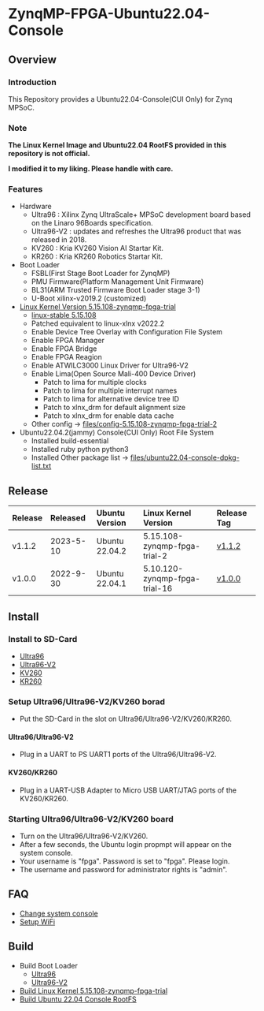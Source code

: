 ZynqMP-FPGA-Ubuntu22.04-Console
====================================================================================

Overview
------------------------------------------------------------------------------------

### Introduction

This Repository provides a Ubuntu22.04-Console(CUI Only) for Zynq MPSoC.

### Note

**The Linux Kernel Image and Ubuntu22.04 RootFS provided in this repository is not official.**

**I modified it to my liking. Please handle with care.**


### Features

* Hardware
  + Ultra96    : Xilinx Zynq UltraScale+ MPSoC development board based on the Linaro 96Boards specification. 
  + Ultra96-V2 : updates and refreshes the Ultra96 product that was released in 2018.
  + KV260      : Kria KV260 Vision AI Startar Kit.
  + KR260      : Kria KR260 Robotics  Startar Kit.
* Boot Loader
  + FSBL(First Stage Boot Loader for ZynqMP)
  + PMU Firmware(Platform Management Unit Firmware)
  + BL31(ARM Trusted Firmware Boot Loader stage 3-1)
  + U-Boot xilinx-v2019.2 (customized)
* [Linux Kernel Version 5.15.108-zynqmp-fpga-trial](https://github.com/ikwzm/ZynqMP-FPGA-Linux-Kernel-5.15/tree/5.15.108-zynqmp-fpga-trial-2)
  + [linux-stable 5.15.108](https://git.kernel.org/pub/scm/linux/kernel/git/stable/linux.git//tag/?h=v5.15.108)
  + Patched equivalent to linux-xlnx v2022.2
  + Enable Device Tree Overlay with Configuration File System
  + Enable FPGA Manager
  + Enable FPGA Bridge
  + Enable FPGA Reagion
  + Enable ATWILC3000 Linux Driver for Ultra96-V2
  + Enable Lima(Open Source Mali-400 Device Driver)
    - Patch to lima for multiple clocks
    - Patch to lima for multiple interrupt names
    - Patch to lima for alternative device tree ID
    - Patch to xlnx_drm for default alignment size
    - Patch to xlnx_drm for enable data cache
  + Other config -> [files/config-5.15.108-zynqmp-fpga-trial-2](files/config-5.15.108-zynqmp-fpga-trial-2)
* Ubuntu22.04.2(jammy) Console(CUI Only) Root File System
  + Installed build-essential
  + Installed ruby python python3
  + Installed Other package list -> [files/ubuntu22.04-console-dpkg-list.txt](files/ubuntu22.04-console-dpkg-list.txt)

Release
------------------------------------------------------------------------------------

| Release  | Released  | Ubuntu Version | Linux Kernel Version           | Release Tag |
|:---------|:----------|:---------------|:-------------------------------|:------------|
| v1.1.2   | 2023-5-10 | Ubuntu 22.04.2 | 5.15.108-zynqmp-fpga-trial-2   | [v1.1.2](https://github.com/ikwzm/ZynqMP-FPGA-Ubuntu22.04-Console/tree/v1.1.2)
| v1.0.0   | 2022-9-30 | Ubuntu 22.04.1 | 5.10.120-zynqmp-fpga-trial-16  | [v1.0.0](https://github.com/ikwzm/ZynqMP-FPGA-Ubuntu22.04-Console/tree/v1.0.0)

Install
------------------------------------------------------------------------------------

### Install to SD-Card

* [Ultra96](doc/install/ultra96-console.md)
* [Ultra96-V2](doc/install/ultra96v2-console.md)
* [KV260](doc/install/kv260-console.md)
* [KR260](doc/install/kr260-console.md)

### Setup Ultra96/Ultra96-V2/KV260 borad

* Put the SD-Card in the slot on Ultra96/Ultra96-V2/KV260/KR260.

#### Ultra96/Ultra96-V2

* Plug in a UART to PS UART1 ports of the Ultra96/Ultra96-V2.

#### KV260/KR260

* Plug in a UART-USB Adapter to Micro USB UART/JTAG ports of the KV260/KR260.

### Starting Ultra96/Ultra96-V2/KV260 board

* Turn on the Ultra96/Ultra96-V2/KV260.
* After a few seconds, the Ubuntu login propmpt will appear on the system console.
* Your username is "fpga". Password is set to "fpga". Please login.
* The username and password for administrator rights is "admin".

FAQ
------------------------------------------------------------------------------------

* [Change system console](doc/faq/change_system_console.md)
* [Setup WiFi](doc/faq/setup_wifi.md)

Build 
------------------------------------------------------------------------------------

* Build Boot Loader
  + [Ultra96](doc/build/boot-ultra96.md)
  + [Ultra96-V2](doc/build/boot-ultra96v2.md)
* [Build Linux Kernel 5.15.108-zynqmp-fpga-trial](doc/build/linux-5.15.108-zynqmp-fpga-trial.md)
* [Build Ubuntu 22.04 Console RootFS](doc/build/ubuntu22.04-console.md)
